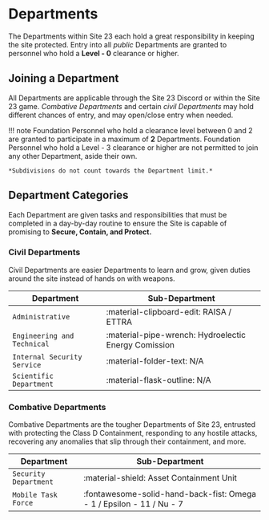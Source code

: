 # Departments

The Departments within Site 23 each hold a great responsibility in keeping the site protected. Entry into all *public* Departments are granted to personnel who hold a **Level - 0** clearance or higher. 

## Joining a Department

All Departments are applicable through the Site 23 Discord or within the Site 23 game. *Combative Departments* and certain *civil Departments* may hold different chances of entry, and may open/close entry when needed.

!!! note
    Foundation Personnel who hold a clearance level between 0 and 2 are granted to participate in a maximum of **2** Departments. Foundation Personnel who hold a Level - 3 clearance or higher are not permitted to join any other Department, aside their own. 
    
    *Subdivisions do not count towards the Department limit.*

## Department Categories

Each Department are given tasks and responsibilities that must be completed in a day-by-day routine to ensure the Site is capable of promising to __Secure, Contain, and Protect.__

### Civil Departments

Civil Departments are easier Departments to learn and grow, given duties around the site instead of hands on with weapons. 

| Department      | Sub-Department                          |
| ----------- | ------------------------------------ |
| `Administrative`       | :material-clipboard-edit:     RAISA / ETTRA  |
| `Engineering and Technical`       | :material-pipe-wrench: Hydroelectic Energy Comission |
| `Internal Security Service`    | :material-folder-text: N/A |
| `Scientific Department`    | :material-flask-outline: N/A |

### Combative Departments

Combative Departments are the tougher Departments of Site 23, entrusted with protecting the Class D Containment, responding to any hostile attacks, recovering any anomalies that slip through their containment, and more.

| Department      | Sub-Department                          |
| ----------- | ------------------------------------ |
| `Security Department`       | :material-shield:    Asset Containment Unit  |
| `Mobile Task Force`       | :fontawesome-solid-hand-back-fist: Omega - 1 / Epsilon - 11 / Nu - 7 
